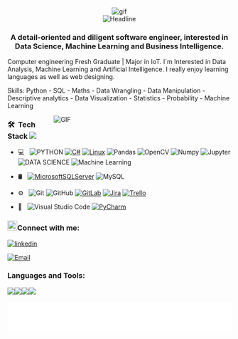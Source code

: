 <div align=center>
          <img alt="gif" align="center" src="https://github.com/taha632/taha632/blob/main/git.gif" width=300 height=300/>
    </div>

<div align=center>
        <img src="https://readme-typing-svg.herokuapp.com?color=%236FDA44&size=32&center=true&vCenter=true&width=600&height=50&lines=Hi+there+I'm+Taha+Elqandili+%F0%9F%91%8B;AI+and+Data+Enthusiast;Passionate+about+new+technologies" alt="Headline" />
    </div>

<h3 align="center">A detail-oriented and diligent software engineer, interested in Data Science, Machine Learning and Business Intelligence.</h3>




Computer engineering Fresh Graduate | Major in IoT. I`m Interested in Data Analysis, Machine Learning and Artificial Intelligence. I really enjoy learning languages as well as web designing.


Skills: Python - SQL - Maths - Data Wrangling - Data Manipulation - Descriptive analytics - Data Visualization - Statistics - Probability - Machine Learning





<img align="right" width="400" alt="GIF" src="https://blog.cloudlayer.io/content/images/2020/12/coding-freak.gif"/>






<h3> 🛠 &nbsp;Tech Stack <img src="https://media.giphy.com/media/j2pOGeGYKe2xCCKwfi/giphy.gif" width="40"></h3>

- 💻 &nbsp;
  ![PYTHON](https://img.shields.io/badge/-Python-333333?style=flat&logo=python)
  [![C#](https://img.shields.io/badge/C%23-%23239120.svg?logo=csharp&logoColor=white)](#)
  [![Linux](https://img.shields.io/badge/Linux-FCC624?logo=linux&logoColor=black)](#)
  ![Pandas](https://img.shields.io/badge/Pandas-150458?style=flat-square&logo=pandas&logoColor=white")
  ![OpenCV](https://img.shields.io/badge/-OpenCV-333333?style=flat&logo=OpenCV)
  ![Numpy](https://img.shields.io/badge/Numpy-013243?style=flat-square&logo=numpy&logoColor=white")
  ![Jupyter](https://img.shields.io/badge/Jupyter-F37626?style=flat-square&logo=Jupyter&logoColor=white)
  ![DATA SCIENCE](https://img.shields.io/badge/-Data%20Science-333333?style=flat&logo=data%20science)
  ![Machine Learning](https://img.shields.io/badge/-ML-333333?style=flat&logo=ML)
  
  
- 🛢 &nbsp;
  [![MicrosoftSQLServer](https://img.shields.io/badge/Microsoft%20SQL%20Server-CC2927?logo=microsoft%20sql%20server&logoColor=white)](#)
  ![MySQL](https://img.shields.io/badge/-MySQL-333333?style=flat&logo=mysql)
- ⚙️ &nbsp;
  ![Git](https://img.shields.io/badge/-Git-333333?style=flat&logo=git)
  ![GitHub](https://img.shields.io/badge/-GitHub-333333?style=flat&logo=github)
  [![GitLab](https://img.shields.io/badge/GitLab-FC6D26?logo=gitlab&logoColor=fff)](#)
  [![Jira](https://img.shields.io/badge/Jira-0052CC?logo=jira&logoColor=fff)](#)
  [![Trello](https://img.shields.io/badge/Trello-0052CC?logo=trello&logoColor=fff)](#)
- 🔧 &nbsp;
  ![Visual Studio Code](https://img.shields.io/badge/-Visual%20Studio%20Code-333333?style=flat&logo=visual-studio-code&logoColor=007ACC)
 [![PyCharm](https://img.shields.io/badge/PyCharm-143?logo=pycharm&logoColor=black&color=black&labelColor=green)](#)


<h3 align="left"><img src="https://media.giphy.com/media/5WJ6SOKeNKrSzblU4R/giphy.gif" width=22 height=22>Connect with me:</h3> 

[<img src='https://cdn3.iconfinder.com/data/icons/capsocial-round/500/linkedin-64.png' alt='linkedin' height='40'>](https://www.linkedin.com/in/tmelqandili/)


<a href="mailto:elqandili.taha@gmail.com"><img alt="Email" src="https://img.shields.io/badge/Gmail-D14836?logo=gmail&logoColor=white"></a><br>

<h3 align="left">Languages and Tools:</h3>

<img height=50 src="https://cdn.jsdelivr.net/gh/devicons/devicon/icons/python/python-original.svg"/><img height=50 src="https://cdn.jsdelivr.net/gh/devicons/devicon/icons/git/git-plain.svg"/><img height=50 src="https://cdn.jsdelivr.net/gh/devicons/devicon/icons/github/github-original.svg"/><img height=50 src="https://cdn.jsdelivr.net/gh/devicons/devicon/icons/vscode/vscode-original.svg"/>

<img align='center'  height="70" alt="Thanks" width="100%" src="https://github.com/taha632/taha632/blob/main/Taha.svg">
